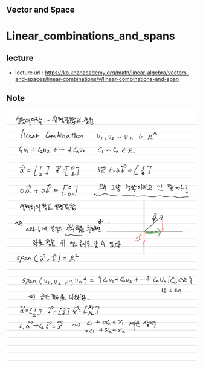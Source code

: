 Vector and Space
----------------

# Linear_combinations_and_spans

## lecture
- lecture url : https://ko.khanacademy.org/math/linear-algebra/vectors-and-spaces/linear-combinations/v/linear-combinations-and-span

## Note

![alt text](Linear_combinations_and_spans_1.jpg)